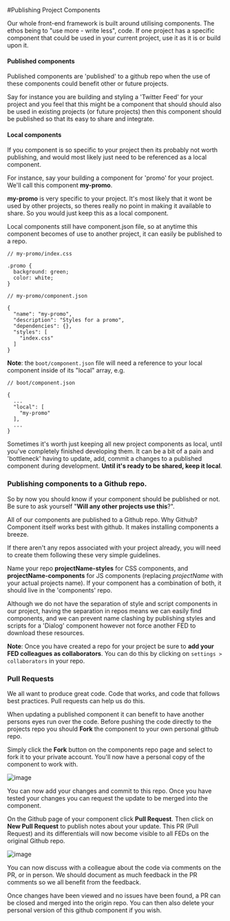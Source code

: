 #Publishing Project Components

Our whole front-end framework is built around utilising components. The ethos being to "use more - write less", code. If one project has a specific component that could be used in your current project, use it as it is or build upon it.

#### Published components

Published components are 'published' to a github repo when the use of these components could benefit other or future projects.

Say for instance you are building and styling a 'Twitter Feed' for your project and you feel that this might be a component that should should also be used in existing projects (or future projects) then this component should be published so that its easy to share and integrate.

#### Local components

If you component is so specific to your project then its probably not worth publishing, and would most likely just need to be referenced as a local component.

For instance, say your building a component for 'promo' for your project. We'll call this component **my-promo**.

**my-promo** is very specific to your project. It's most likely that it wont be used by other projects, so theres really no point in making it available to share. So you would just keep this as a local component.

Local components still have component.json file, so at anytime this component becomes of use to another project, it can easily be published to a repo.


```
// my-promo/index.css

.promo {
  background: green;
  color: white;
}
```

```
// my-promo/component.json

{
  "name": "my-promo",
  "description": "Styles for a promo",
  "dependencies": {},
  "styles": [
    "index.css"
  ]
}
```
**Note**: the `boot/component.json` file will need a reference to your local component inside of its "local" array, e.g.

```
// boot/component.json

{
  ...
  "local": [
    "my-promo"
  ],
  ...
}

```

Sometimes it's worth just keeping all new project components as local, until you've completely finished developing them. It can be a bit of a pain and 'bottleneck' having to update, add, commit a changes to a published component during development. **Until it's ready to be shared, keep it local**.


### Publishing components to a Github repo.

So by now you should know if your component should be published or not.
Be sure to ask yourself "**Will any other projects use this**?".

All of our components are published to a Github repo. Why Github? Component itself works best with github. It makes installing components a breeze.

If there aren't any repos associated with your project already, you will need to create them following these very simple guidelines.

Name your repo **projectName-styles** for CSS components, and **projectName-components** for JS components (replacing *projectName* with your actual projects name). If your component has a combination of both, it should live in the 'components' repo.

Although we do not have the separation of style and script components in our project, having the separation in repos means we can easily find components, and we can prevent name clashing by publishing styles and scripts for a 'Dialog' component however not force another FED to download these resources.

**Note**: Once you have created a repo for your project be sure to **add your FED colleagues as collaborators**. You can do this by clicking on `settings > collaborators` in your repo.

### Pull Requests

We all want to produce great code. Code that works, and code that follows best practices. Pull requests can help us do this.

When updating a published component it can benefit to have another persons eyes run over the code. Before pushing the code directly to the projects repo you should **Fork** the component to your own personal github repo.

Simply click the **Fork** button on the components repo page and select to fork it to your private account. You'll now have a personal copy of the component to work with.

![image](http://f.cl.ly/items/1Y1d0W0A2a2L2X073c42/FED-foked-repo-docs.png)

You can now add your changes and commit to this repo.
Once you have tested your changes you can request the update to be merged into the component.

On the Github page of your component click **Pull Request**. Then click on **New Pull Request** to publish notes about your update. This PR (Pull Request) and its differentials will now become visible to all FEDs on the original Github repo.

![image](http://f.cl.ly/items/3j2Q191Z1J3r3E271b3h/FED-Pull-Request.png)

You can now discuss with a colleague about the code via comments on the PR, or in person. We should document as much feedback in the PR comments so we all benefit from the feedback.

Once changes have been viewed and no issues have been found, a PR can be closed and merged into the origin repo. You can then also delete your personal version of this github component if you wish.


